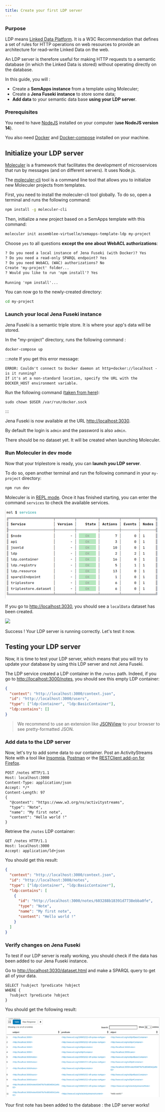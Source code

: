 ```yaml
---
title: Create your first LDP server
---
```

### Purpose

LDP means [Linked Data Platform](https://www.w3.org/TR/ldp-primer/). It is a W3C Recommendation that defines a set of rules for HTTP operations on web resources to provide an architecture for read-write Linked Data on the web.

An LDP server is therefore useful for making HTTP requests to a semantic database (in which the Linked Data is stored) without operating directly on the database.

In this guide, you will :
- Create a **SemApps instance** from a template using Moleculer;
- Create a **Jena Fuseki instance** to store some data;
- **Add data** to your semantic data base **using your LDP server**.


### Prerequisites

You need to have [NodeJS](https://nodejs.org/en/) installed on your computer (**use NodeJS version 14**).

You also need [Docker](https://docs.docker.com/install/) and [Docker-compose](https://docs.docker.com/compose/install/) installed on your machine.


## Initialize your LDP server

[Moleculer](https://moleculer.services/) is a framework that facilitates the development of microservices that run by messages (and on different servers). It uses Node.js.

The [moleculer-cli](https://github.com/moleculerjs/moleculer-cli) tool is a command line tool that allows you to initialize new Moleculer projects from templates.

First, you need to install the moleculer-cli tool globally. 
To do so, open a terminal and runs the following command:

```bash
npm install -g moleculer-cli
```

Then, initialize a new project based on a SemApps template with this command:

```bash
moleculer init assemblee-virtuelle/semapps-template-ldp my-project
```

Choose `yes` to all questions **except the one about WebACL authorizations**:
```
? Do you need a local instance of Jena Fuseki (with Docker)? Yes
? Do you need a read-only SPARQL endpoint? Yes
? Do you need WebACL (WAC) authorizations? No
Create 'my-project' folder...
? Would you like to run 'npm install'? Yes

Running 'npm install'...
```

You can now go to the newly-created directory:

```bash
cd my-project
```

### Launch your local Jena Fuseki instance

Jena Fuseki is a semantic triple store. It is where your app's data will be stored.

In the "my-project" directory, runs the following command :
```bash
docker-compose up
```

:::note
If you get this error message:
```
ERROR: Couldn't connect to Docker daemon at http+docker://localhost - is it running?
If it's at a non-standard location, specify the URL with the DOCKER_HOST environment variable.
```
Run the following command ([taken from here](https://stackoverflow.com/questions/34532696/docker-compose-cant-connect-to-docker-daemon)):
```
sudo chown $USER /var/run/docker.sock
```
:::

Jena Fuseki is now available at the URL [http://localhost:3030](http://localhost:3030).

By default the login is `admin` and the password is also `admin`.

There should be no dataset yet. It will be created when launching Moleculer.


### Run Moleculer in dev mode

Now that your triplestore is ready, you can **launch you LDP server**.

To do so, open another terminal and run the following command in your `my-project` directory:

```bash
npm run dev
```

Moleculer is in [REPL mode](https://moleculer.services/docs/0.14/moleculer-repl.html). 
Once it has finished starting, you can enter the command `services` to check the available services.

![](ldp_resources/moleculer-repl.png)

If you go to [http://localhost:3030](http://localhost:3030), you should see a `localData` dataset has been created.

![](ldp_resources/jenafuseki_localData.jpg)

Success ! Your LDP server is running correctly. Let's test it now.


## Testing your LDP server

Now, it is time to test your LDP server, which means that you will try to update your database by using this LDP server and not Jena Fuseki.

The LDP service created a LDP container in the `/notes` path. Indeed, if you go to [http://localhost:3000/notes](http://localhost:3000), you should see this empty LDP container:

```json
{ 
  "context": "http://localhost:3000/context.json",
  "id": "http://localhost:3000/users",
  "type": ["ldp:Container", "ldp:BasicContainer"],
  "ldp:contains": []
}
```

> We recommend to use an extension like [JSONView](https://jsonview.com/) to your browser to see pretty-formatted JSON.


### Add data to the LDP server

Now, let's try to add some data to our container. Post an ActivityStreams Note with a tool like [Insomnia](https://insomnia.rest/), [Postman](https://www.postman.com/downloads/) or the [RESTClient add-on for Firefox](https://addons.mozilla.org/fr/firefox/addon/restclient/).

```
POST /notes HTTP/1.1
Host: localhost:3000
Content-Type: application/json
Accept: */*
Content-Length: 97
{
  "@context": "https://www.w3.org/ns/activitystreams",
  "type": "Note",
  "name": "My first note",
  "content": "Hello world !"
}
```

Retrieve the `/notes` LDP container:

```
GET /notes HTTP/1.1
Host: localhost:3000
Accept: application/ld+json
```

You should get this result:

```json
{
  "context": "http://localhost:3000/context.json",
  "id": "http://localhost:3000/notes",
  "type": ["ldp:Container", "ldp:BasicContainer"],
  "ldp:contains": [
    {
      "id": "http://localhost:3000/notes/603288b18391d7738ebba0fe",
      "type": "Note",
      "name": "My first note",
      "content": "Hello world !"
    }
  ]
}
```


### Verify changes on Jena Fuseki

To test if our LDP server is really working, you should check if the data has been added to our Jena Fuseki instance.

Go to [http://localhost:3030/dataset.html](http://localhost:3030/dataset.html) and make a SPARQL query to get all of your data.

```
SELECT ?subject ?predicate ?object
WHERE {
  ?subject ?predicate ?object
}
```

You should get the following result:

![](ldp_resources/query_result.png)

Your first note has been added to the database : the LDP server works!

